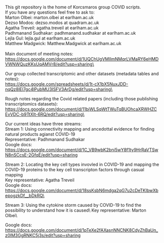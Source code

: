 This git repository is the home of Korcsmaros group COVID scripts.\
If you have any questions feel free to ask to:\
Marton Olbei: marton.olbei at earlham.ac.uk\
Dezso Modos: dezso.modos at quadram.ac.uk\
Agatha Treveil: agatha.treveil at earlham.ac.uk\
Padhmanand Sudhakar: padhmanand.sudhakar at earlham.ac.uk\
Lejla Gul: lejla.gul at earlham.ac.uk\
Matthew Madgwick: Matthew.Madgwick at earlham.ac.uk\
\
Main document of meeting notes:\
https://docs.google.com/document/d/1UQChUgVMIImNMqrLVMaRY6eHMDVWNWQuzKKsUqAMVr8/edit?usp=sharing\

Our group collected transcriptomic and other datasets (metadata tables and notes):\
https://docs.google.com/spreadsheets/d/1t-cX1bX5NuxJDD-nqQz8lEl7gc4lPubMU3ISFV3ArDg/edit?usp=sharing\

Rough notes regarding the Covid related papers (including those publishing transcriptomics datasets):\
https://docs.google.com/document/d/11bjWLSqWtTWuTqBUOhcaXRWHZCEvVDC-b9TtXIt-6RQ/edit?usp=sharing\


Our current ideas have three streams:\
Stream 1: Using connectivity mapping and ancedottal evidence for finding natural products agianst COVID-19 \
Representative: Padhmanand Sudhakar\
Google docs: https://docs.google.com/document/d/1C_VB9wbK2bni5wY8f1ty9HrRaVTSwN8nSCcsE-2GfqE/edit?usp=sharing


Stream 2: Locating the key cell types invovled in COVID-19 and mapping the COVID-19 proteins to the key cell transcripton factors through casual mapping\
Key representative: Agatha Treveil\
Google docs: https://docs.google.com/document/d/18ssKsbN6mdga2qG7u2cDeTKlbwXbepogzkDf__bDkRQ\


Stream 3: Using the cytokine storm caused by COVID-19 to find the possibility to understand how it is caused\ 
Key representative: Marton Olbei\

Google docs: https://docs.google.com/document/d/1pTeXe2fAXasnNNCNK8CdyZhBaUn_z0lM3GgRNKC5j3s/edit?usp=sharing 


